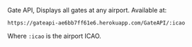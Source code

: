 Gate API, Displays all gates at any airport.
Available at:
```
https://gateapi-ae6bb7ff61e6.herokuapp.com/GateAPI/:icao
```
Where `:icao` is the airport ICAO.
